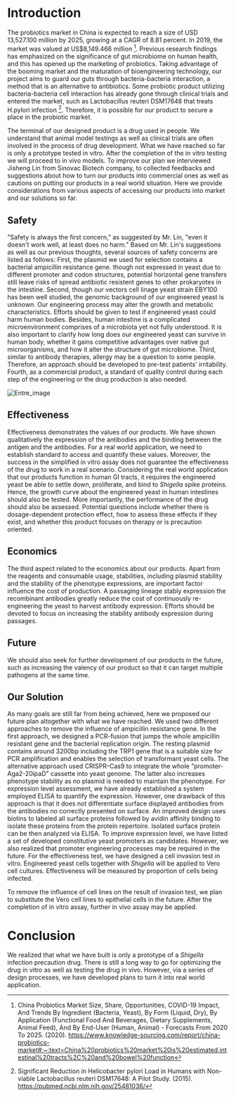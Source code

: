 # Introduction

The probiotics market in China is expected to reach a size of USD 13,527.100 million by 2025, growing at a CAGR of 8.81 percent. In 2019, the market was valued at US$8,149.466 million [^1]. Previous research findings has emphasized on the significance of gut microbiome on human health, and this has opened up the marketing of probiotics. Taking advantage of the booming market and the maturation of bioengineering technology, our project aims to guard our guts through bacteria-bacteria interaction, a method that is an alternative to antibiotics. Some probiotic product utilizing bacteria-bacteria cell interaction has already gone through clinical trials and entered the market, such as Lactobacillus reuteri DSM17648 that treats H.pylori infection [^2]. Therefore, it is possible for our product to secure a place in the probiotic market.


The terminal of our designed product is a drug used in people. We understand that animal model testings as well as clinical trials are often involved in the process of drug development. What we have reached so far is only a prototype tested in vitro. After the completion of the in vitro testing we will proceed to in vivo models. To improve our plan we interviewed Jisheng Lin from Sinovac Biotech company, to collected feedbacks and suggestions about how to turn our products into commercial ones as well as cautions on putting our products in a real world situation. Here we provide considerations from various aspects of accessing our products into market and our solutions so far.

## Safety

"Safety is always the first concern," as suggested by Mr. Lin, "even it doesn't work well, at least does no harm." Based on Mr. Lin's suggestions as well as our previous thoughts, several sources of safety concerns are listed as follows: First, the plasmid we used for selection contains a bacterial ampicillin resistance gene. though not expressed in yeast due to different promoter and codon structures, potential horizontal gene transfers still leave risks of spread antibiotic resistent genes to other prokaryotes in the intestine. Second, though our vectors cell linage yeast strain EBY100 has been well studied, the genomic background of our engineered yeast is unknown. Our engineering process may alter the growth and metabolic characteristics. Efforts should be given to test if engineered yeast could harm human bodies. Besides, human intestine is a complicated microenvironment comprises of a microbiota yet not fully understood. It is also important to clarify how long does our engineered yeast can survive in human body, whether it gains competitive advantages over native gut microorganisms, and how it alter the structure of gut microbiome. Third, similar to antibody therapies, allergy may be a question to some people. Therefore, an approach should be developed to pre-test patients' irritability. Fourth, as a commercial product, a standard of quality control during each step of the engineering or the drug production is also needed.

![Entre_image](https://static.igem.wiki/teams/4161/wiki/entre-image.jpg)

## Effectiveness

Effectiveness demonstrates the values of our products. We have shown qualitatively the expression of the antibodies and the binding between the antigen and the antibodies. For a real world application, we need to establish standard to access and quantify these values. Moreover, the success in the simplified in vitro assay does not guarantee the effectiveness of the drug to work in a real scenario. Considering the real world application that our products function in human GI tracts, it requires the engineered yeast be able to settle down, proliferate, and bind to *Shigella* spike proteins. Hence, the growth curve about the engineered yeast in human intestines should also be tested. More importantly, the performance of the drug should also be assessed. Potential questions include whether there is dosage-dependent protection effect, how to assess these effects if they exist, and whether this product focuses on therapy or is precaution oriented.


## Economics

The third aspect related to the economics about our products. Apart from the reagents and consumable usage, stabilities, including plasmid stability and the stability of the phenotype expressions, are important factor influence the cost of production. A passaging lineage stably expression the recombinant antibodies greatly reduce the cost of continuously re-engineering the yeast to harvest antibody expression. Efforts should be devoted to focus on increasing the stability antibody expression during passages.

## Future

We should also seek for further development of our products in the future, such as increasing the valency of our product so that it can target multiple pathogens at the same time.

## Our Solution

As many goals are still far from being achieved, here we proposed our future plan altogether with what we have reached. We used two different approaches to remove the influence of ampicillin resistance gene. In the first approach, we designed a PCR-fusion that jumps the whole ampicillin resistant gene and the bacterial replication origin. The resting plasmid contains around 3200bp including the TRP1 gene that is a suitable size for PCR amplification and enables the selection of transformant yeast cells. The alternative approach used CRISPR-Cas9 to integrate the whole "promoter-Aga2-20ipaD" cassette into yeast genome. The latter also increases phenotype stability as no plasmid is needed to maintain the phenotype. For expression level assessment, we have already established a system employed ELISA to quantify the expression. However, one drawback of this approach is that it does not differentiate surface displayed antibodies from the antibodies no correctly presented on surface. An improved design uses biotins to labeled all surface proteins followed by avidin affinity binding to isolate these proteins from the protein repertoire. Isolated surface protein can be then analyzed via ELISA. To improve expression level, we have listed a set of developed constitutive yeast promoters as candidates. However, we also realized that promoter engineering processes may be required in the future. For the effectiveness test, we have designed a cell invasion test in vitro. Engineered yeast cells together with *Shigella* will be applied to Vero cell cultures. Effectiveness will be measured by proportion of cells being infected.

To remove the influence of cell lines on the result of invasion test, we plan to substitute the Vero cell lines to epithelial cells in the future. After the completion of in vitro assay, further in vivo assay may be applied.

# Conclusion

We realized that what we have built is only a prototype of a *Shigella* infection precaution drug. There is still a long way to go for optimizing the drug in vitro as well as testing the drug in vivo. However, via a series of design processes, we have developed plans to turn it into real world application.

[^1]:China Probiotics Market Size, Share, Opportunities, COVID-19 Impact, And Trends By Ingredient (Bacteria, Yeast), By Form (Liquid, Dry), By Application (Functional Food And Beverages, Dietary Supplements, Animal Feed), And By End-User (Human, Animal) - Forecasts From 2020 To 2025. (2020). <https://www.knowledge-sourcing.com/report/china-probiotics-market#:~:text=China%20probiotics%20market%20is%20estimated,intestinal%20tracts%2C%20and%20bowel%20function>

[^2]:Significant Reduction in Helicobacter pylori Load in Humans with Non-viable Lactobacillus reuteri DSM17648: A Pilot Study. (2015). <https://pubmed.ncbi.nlm.nih.gov/25481036/>